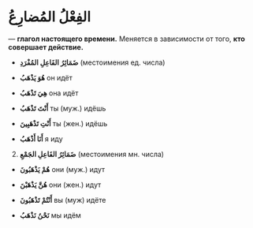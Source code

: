 ﻿# الفِعْلُ المُضارِعُ 

 — **глагол настоящего времени.** Меняется в зависимости от того, **кто совершает действие.**

 - **ضَمَائِرُ الفَاعِلِ المُفْرَدِ** (местоимения ед. числа)
    
 -   **هُوَ يَذْهَبُ**
он идёт
    
 -   **هِيَ تَذْهَبُ**
она идёт
    
 -   **أَنْتَ تَذْهَبُ**
ты (муж.) идёшь 
    
 -   **أَنْتِ تَذْهَبِينَ**
ты (жен.) идёшь
    
 -   **أَنَا أَذْهَبُ**
я иду
        
2. **ضَمَائِرُ الفَاعِلِ الجَمْعِ** (местоимения мн. числа)
    

- **هُمْ يَذْهَبُونَ**
они (муж.) идут 
       
- **هُنَّ يَذْهَبْنَ** 
они (жен.) идут
       
- **أَنْتُمْ تَذْهَبُونَ**
вы (муж) идёте
       
- **نَحْنُ نَذْهَبُ**
мы идём

        
        


